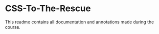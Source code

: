 # CSS-To-The-Rescue

This readme contains all documentation and annotations made during the course.

